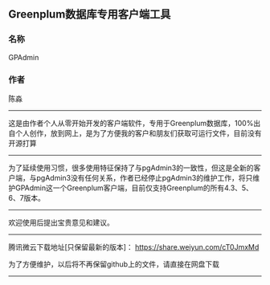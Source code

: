 ## Greenplum数据库专用客户端工具

### 名称

GPAdmin

### 作者

陈淼

****

这是由作者个人从零开始开发的客户端软件，专用于Greenplum数据库，100%出自个人创作，放到网上，是为了方便我的客户和朋友们获取可运行文件，目前没有开源打算

****

为了延续使用习惯，很多使用特征保持了与pgAdmin3的一致性，但这是全新的客户端，与pgAdmin3没有任何关系，作者已经停止pgAdmin3的维护工作，将只维护GPAdmin这一个Greenplum客户端，目前仅支持Greenplum的所有4.3、5、6、7版本。

****

欢迎使用后提出宝贵意见和建议。

****

腾讯微云下载地址[只保留最新的版本]：
https://share.weiyun.com/cT0JmxMd

为了方便维护，以后将不再保留github上的文件，请直接在网盘下载
****
